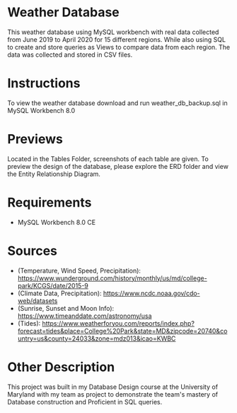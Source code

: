 # Weather Database
This weather database using MySQL workbench with real data collected from June 2019 to April 2020 for 15 different regions. While also using SQL to create and store queries as Views to compare data from each region. The data was collected and stored in CSV files.  

# Instructions
To view the weather database download and run weather_db_backup.sql in MySQL Workbench 8.0 

# Previews
Located in the Tables Folder, screenshots of each table are given. To preview the design of the database, please explore the ERD folder and view the Entity Relationship Diagram.

# Requirements
- MySQL Workbench 8.0 CE

# Sources
- (Temperature, Wind Speed,  Precipitation): https://www.wunderground.com/history/monthly/us/md/college-park/KCGS/date/2015-9
- (Climate Data, Precipitation): https://www.ncdc.noaa.gov/cdo-web/datasets
- (Sunrise, Sunset and Moon Info): https://www.timeanddate.com/astronomy/usa
- (Tides): https://www.weatherforyou.com/reports/index.php?forecast=tides&place=College%20Park&state=MD&zipcode=20740&country=us&county=24033&zone=mdz013&icao=KWBC

# Other Description
This project was built in my Database Design course at the University of Maryland with my team as project to demonstrate the team's mastery of Database construction and Proficient in SQL queries.
